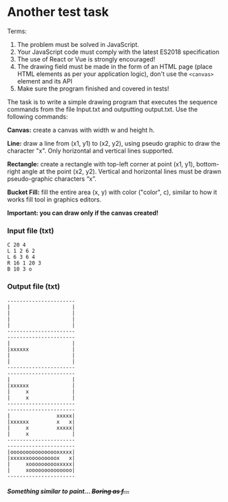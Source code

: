 # Another test task

Terms:
1. The problem must be solved in JavaScript.
2. Your JavaScript code must comply with the latest ES2018 specification
3. The use of React or Vue is strongly encouraged!
4. The drawing field must be made in the form of an HTML page (place HTML
elements as per your application logic), don't use the `<canvas>` element and
its API
5. Make sure the program finished and covered in tests!

The task is to write a simple drawing program that executes the sequence
commands from the file Input.txt and outputting output.txt. Use the following commands:

**Canvas:** create a canvas with width w and height h.

**Line:** draw a line from (x1, y1) to (x2, y2), using pseudo graphic to draw
the character "x". Only horizontal and vertical lines supported.

**Rectangle:** create a rectangle with top-left corner at point (x1, y1), bottom-right
angle at the point (x2, y2). Vertical and horizontal lines must be drawn
pseudo-graphic characters “x”.

**Bucket Fill:** fill the entire area (x, y) with color ("color", c), similar to how it works
fill tool in graphics editors.

**Important: you can draw only if the canvas created!**

### Input file (txt)
```
C 20 4
L 1 2 6 2
L 6 3 6 4
R 16 1 20 3
B 10 3 o
```

### Output file (txt)
```
----------------------
|                    |
|                    |
|                    |
|                    |
----------------------
----------------------
|                    |
|xxxxxx              |
|                    |
|                    |
----------------------
----------------------
|                    |
|xxxxxx              |
|     x              |
|     x              |
----------------------
----------------------
|               xxxxx|
|xxxxxx         x   x|
|     x         xxxxx|
|     x              |
----------------------
----------------------
|oooooooooooooooxxxxx|
|xxxxxxooooooooox   x|
|     xoooooooooxxxxx|
|     xoooooooooooooo|
----------------------
```


##### Something similar to paint... ~~Boring as f...~~